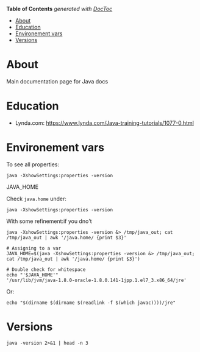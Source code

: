 <!-- START doctoc generated TOC please keep comment here to allow auto update -->
<!-- DON'T EDIT THIS SECTION, INSTEAD RE-RUN doctoc TO UPDATE -->
**Table of Contents**  *generated with [DocToc](https://github.com/thlorenz/doctoc)*

- [About](#about)
- [Education](#education)
- [Environement vars](#environement-vars)
- [Versions](#versions)

<!-- END doctoc generated TOC please keep comment here to allow auto update -->

# About

Main documentation page for Java docs

# Education

* Lynda.com: https://www.lynda.com/Java-training-tutorials/1077-0.html

# Environement vars

To see all properties:
```
java -XshowSettings:properties -version
```

JAVA_HOME

Check `java.home` under:
```
java -XshowSettings:properties -version
```

With some refinement:if you dno't 
```
java -XshowSettings:properties -version &> /tmp/java_out; cat /tmp/java_out | awk '/java.home/ {print $3}'

# Assigning to a var
JAVA_HOME=$(java -XshowSettings:properties -version &> /tmp/java_out; cat /tmp/java_out | awk '/java.home/ {print $3}')

# Double check for whitespace
echo "'$JAVA_HOME'"
'/usr/lib/jvm/java-1.8.0-oracle-1.8.0.141-1jpp.1.el7_3.x86_64/jre'
```

Or:
```
echo "$(dirname $(dirname $(readlink -f $(which javac))))/jre"
```

# Versions

```
java -version 2>&1 | head -n 3
```
